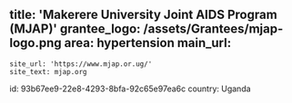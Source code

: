 title: 'Makerere University Joint AIDS Program (MJAP)'
grantee_logo: /assets/Grantees/mjap-logo.png
area: hypertension
main_url:
  -
    site_url: 'https://www.mjap.or.ug/'
    site_text: mjap.org
id: 93b67ee9-22e8-4293-8bfa-92c65e97ea6c
country: Uganda
